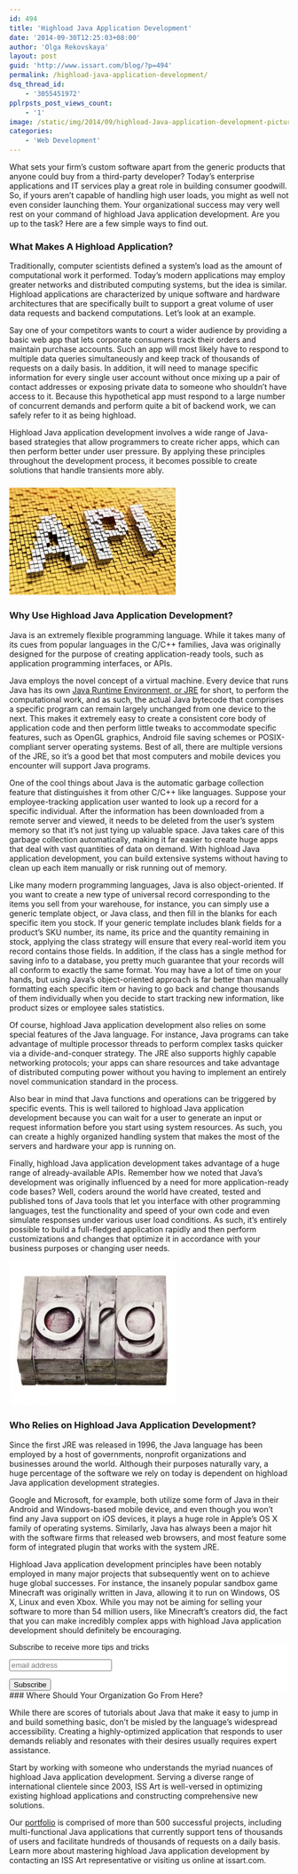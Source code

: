 ```yaml
---
id: 494
title: 'Highload Java Application Development'
date: '2014-09-30T12:25:03+08:00'
author: 'Olga Rekovskaya'
layout: post
guid: 'http://www.issart.com/blog/?p=494'
permalink: /highload-java-application-development/
dsq_thread_id:
    - '3055451972'
pplrpsts_post_views_count:
    - '1'
image: /static/img/2014/09/highload-Java-application-development-picture.jpg
categories:
    - 'Web Development'
---
```


What sets your firm’s custom software apart from the generic products that anyone could buy from a third-party developer? Today’s enterprise applications and IT services play a great role in building consumer goodwill. So, if yours aren’t capable of handling high user loads, you might as well not even consider launching them. Your organizational success may very well rest on your command of highload Java application development. Are you up to the task? Here are a few simple ways to find out.

### What Makes A Highload Application?

Traditionally, computer scientists defined a system’s load as the amount of computational work it performed. Today’s modern applications may employ greater networks and distributed computing systems, but the idea is similar. Highload applications are characterized by unique software and hardware architectures that are specifically built to support a great volume of user data requests and backend computations. Let’s look at an example.

Say one of your competitors wants to court a wider audience by providing a basic web app that lets corporate consumers track their orders and maintain purchase accounts. Such an app will most likely have to respond to multiple data queries simultaneously and keep track of thousands of requests on a daily basis. In addition, it will need to manage specific information for every single user account without once mixing up a pair of contact addresses or exposing private data to someone who shouldn’t have access to it. Because this hypothetical app must respond to a large number of concurrent demands and perform quite a bit of backend work, we can safely refer to it as being highload.

Highload Java application development involves a wide range of Java-based strategies that allow programmers to create richer apps, which can then perform better under user pressure. By applying these principles throughout the development process, it becomes possible to create solutions that handle transients more ably.

### ![Picture of API that is pixelated and embossed.](/static/img/2014/10/highload-Java-application-development-api-300x193.jpg)

### Why Use Highload Java Application Development?

Java is an extremely flexible programming language. While it takes many of its cues from popular languages in the C/C++ families, Java was originally designed for the purpose of creating application-ready tools, such as application programming interfaces, or APIs.

Java employs the novel concept of a virtual machine. Every device that runs Java has its own [Java Runtime Environment, or JRE](http://en.wikipedia.org/wiki/Java_virtual_machine) for short, to perform the computational work, and as such, the actual Java bytecode that comprises a specific program can remain largely unchanged from one device to the next. This makes it extremely easy to create a consistent core body of application code and then perform little tweaks to accommodate specific features, such as OpenGL graphics, Android file saving schemes or POSIX-compliant server operating systems. Best of all, there are multiple versions of the JRE, so it’s a good bet that most computers and mobile devices you encounter will support Java programs.

One of the cool things about Java is the automatic garbage collection feature that distinguishes it from other C/C++ like languages. Suppose your employee-tracking application user wanted to look up a record for a specific individual. After the information has been downloaded from a remote server and viewed, it needs to be deleted from the user’s system memory so that it’s not just tying up valuable space. Java takes care of this garbage collection automatically, making it far easier to create huge apps that deal with vast quantities of data on demand. With highload Java application development, you can build extensive systems without having to clean up each item manually or risk running out of memory.

Like many modern programming languages, Java is also object-oriented. If you want to create a new type of universal record corresponding to the items you sell from your warehouse, for instance, you can simply use a generic template object, or Java class, and then fill in the blanks for each specific item you stock. If your generic template includes blank fields for a product’s SKU number, its name, its price and the quantity remaining in stock, applying the class strategy will ensure that every real-world item you record contains those fields. In addition, if the class has a single method for saving info to a database, you pretty much guarantee that your records will all conform to exactly the same format. You may have a lot of time on your hands, but using Java’s object-oriented approach is far better than manually formatting each specific item or having to go back and change thousands of them individually when you decide to start tracking new information, like product sizes or employee sales statistics.

Of course, highload Java application development also relies on some special features of the Java language. For instance, Java programs can take advantage of multiple processor threads to perform complex tasks quicker via a divide-and-conquer strategy. The JRE also supports highly capable networking protocols; your apps can share resources and take advantage of distributed computing power without you having to implement an entirely novel communication standard in the process.

Also bear in mind that Java functions and operations can be triggered by specific events. This is well tailored to highload Java application development because you can wait for a user to generate an input or request information before you start using system resources. As such, you can create a highly organized handling system that makes the most of the servers and hardware your app is running on.

Finally, highload Java application development takes advantage of a huge range of already-available APIs. Remember how we noted that Java’s development was originally influenced by a need for more application-ready code bases? Well, coders around the world have created, tested and published tons of Java tools that let you interface with other programming languages, test the functionality and speed of your own code and even simulate responses under various user load conditions. As such, it’s entirely possible to build a full-fledged application rapidly and then perform customizations and changes that optimize it in accordance with your business purposes or changing user needs.

![non-profit organization for highload Java application development](/static/img/2014/10/non-profit-e1411724736336.jpg)

### Who Relies on Highload Java Application Development?

Since the first JRE was released in 1996, the Java language has been employed by a host of governments, nonprofit organizations and businesses around the world. Although their purposes naturally vary, a huge percentage of the software we rely on today is dependent on highload Java application development strategies.

Google and Microsoft, for example, both utilize some form of Java in their Android and Windows-based mobile device, and even though you won’t find any Java support on iOS devices, it plays a huge role in Apple’s OS X family of operating systems. Similarly, Java has always been a major hit with the software firms that released web browsers, and most feature some form of integrated plugin that works with the system JRE.

Highload Java application development principles have been notably employed in many major projects that subsequently went on to achieve huge global successes. For instance, the insanely popular sandbox game Minecraft was originally written in Java, allowing it to run on Windows, OS X, Linux and even Xbox. While you may not be aiming for selling your software to more than 54 million users, like Minecraft’s creators did, the fact that you can make incredibly complex apps with highload Java application development should definitely be encouraging.

<style type="text/css">
	#mc_embed_signup{background:#fff; clear:left; font:14px Helvetica,Arial,sans-serif; }<br />
	/* Add your own MailChimp form style overrides in your site stylesheet or in this style block.<br />
	   We recommend moving this block and the preceding CSS link to the HEAD of your HTML file. */<br />
</style><div id="mc_embed_signup"><form action="//issart.us8.list-manage.com/subscribe/post?u=27b4bef1d5ce0a19dc5a471f5&id=9fce49f49e" class="validate" id="mc-embedded-subscribe-form" method="post" name="mc-embedded-subscribe-form" novalidate="" target="_blank"><div id="mc_embed_signup_scroll"><label for="mce-EMAIL">Subscribe to receive more tips and tricks</label>  
<input class="email" id="mce-EMAIL" name="EMAIL" placeholder="email address" required="" type="email" value=""></input>  
<div style="position: absolute; left: -5000px;"><input name="b_27b4bef1d5ce0a19dc5a471f5_9fce49f49e" tabindex="-1" type="text" value=""></input></div><div class="clear"><input class="button" id="mc-embedded-subscribe" name="subscribe" type="submit" value="Subscribe"></input></div></div></form></div>### Where Should Your Organization Go From Here?

While there are scores of tutorials about Java that make it easy to jump in and build something basic, don’t be misled by the language’s widespread accessibility. Creating a highly-optimized application that responds to user demands reliably and resonates with their desires usually requires expert assistance.

Start by working with someone who understands the myriad nuances of highload Java application development. Serving a diverse range of international clientele since 2003, ISS Art is well-versed in optimizing existing highload applications and constructing comprehensive new solutions.

Our [portfolio](https://www.issart.com/en/portfolio) is comprised of more than 500 successful projects, including multi-functional Java applications that currently support tens of thousands of users and facilitate hundreds of thousands of requests on a daily basis. Learn more about mastering highload Java application development by contacting an ISS Art representative or visiting us online at issart.com.